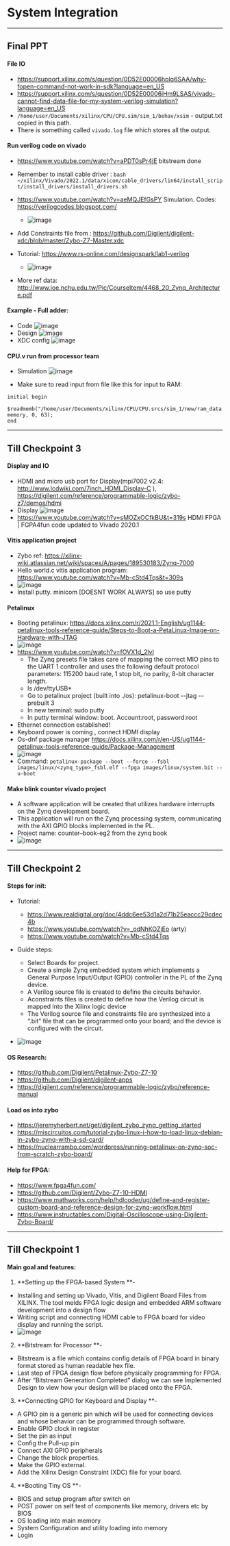# System Integration 

---

## Final PPT

#### File IO
- https://support.xilinx.com/s/question/0D52E00006hplq6SAA/why-fopen-command-not-work-in-sdk?language=en_US
- https://support.xilinx.com/s/question/0D52E00006iHm9LSAS/vivado-cannot-find-data-file-for-my-system-verilog-simulation?language=en_US 
- `/home/user/Documents/xilinx/CPU/CPU.sim/sim_1/behav/xsim` - output.txt copied in this path.
- There is something called `vivado.log` file which stores all the output.

#### Run verilog code on vivado
- https://www.youtube.com/watch?v=aPDT0sPr4jE bitstream done
- Remember to install cable driver : `bash ~/xilinx/Vivado/2022.1/data/xicom/cable_drivers/lin64/install_script/install_drivers/install_drivers.sh`
- https://www.youtube.com/watch?v=aeMQJEfGsPY Simulation. Codes: https://verilogcodes.blogspot.com/ 
  - ![image](https://user-images.githubusercontent.com/66141447/202178200-e3d752ca-a7c5-4784-90fb-3b5a6720a6c2.png)

- Add Constraints file from : https://github.com/Digilent/digilent-xdc/blob/master/Zybo-Z7-Master.xdc
- Tutorial: https://www.rs-online.com/designspark/lab1-verilog 
  - ![image](https://user-images.githubusercontent.com/66141447/202178293-5b6c39f6-1bce-41a0-b2fb-400c8049378f.png)

- More ref data: http://www.ioe.nchu.edu.tw/Pic/CourseItem/4468_20_Zynq_Architecture.pdf 

#### Example - Full adder:
- Code ![image](https://user-images.githubusercontent.com/66141447/202178387-bc61a323-725e-4ba4-b333-04e98b05b80c.png)
- Design ![image](https://user-images.githubusercontent.com/66141447/202178435-924b4e6e-2787-4a3b-be05-424bdf59f0ef.png)
- XDC config ![image](https://user-images.githubusercontent.com/66141447/202178476-172ea532-3412-46d3-ad44-499459ea5401.png)



#### CPU.v run from processor team
- Simulation ![image](https://user-images.githubusercontent.com/66141447/202178538-a7187de7-7e70-4bca-ab21-3a04ca6aaa16.png)


- Make sure to read input from file like this for input to RAM: 
```
initial begin
    $readmemb("/home/user/Documents/xilinx/CPU/CPU.srcs/sim_1/new/ram_data.mem", memory, 0, 63);
end 
```
  
  
 
---
 
## Till Checkpoint 3
#### Display and IO
- HDMI and micro usb port for Display(mpi7002 v2.4: http://www.lcdwiki.com/7inch_HDMI_Display-C ), https://digilent.com/reference/programmable-logic/zybo-z7/demos/hdmi 
- Display ![image](https://user-images.githubusercontent.com/66141447/202178892-674fc390-a787-4d5f-a2eb-dae06c286ece.png)
- https://www.youtube.com/watch?v=sMOZxOCfkBU&t=319s HDMI FPGA | FGPA4fun code updated to Vivado 2020.1

#### Vitis application project
- Zybo ref: https://xilinx-wiki.atlassian.net/wiki/spaces/A/pages/189530183/Zynq-7000 
- Hello world.c vitis application program: https://www.youtube.com/watch?v=Mb-cStd4Tqs&t=309s
- ![image](https://user-images.githubusercontent.com/66141447/202179060-635f4ea6-c113-4e2a-83b3-85a202a20dae.png)
- Install putty. minicom [DOESNT WORK ALWAYS] so use putty

#### Petalinux
- Booting petalinux: https://docs.xilinx.com/r/2021.1-English/ug1144-petalinux-tools-reference-guide/Steps-to-Boot-a-PetaLinux-Image-on-Hardware-with-JTAG 
- ![image](https://user-images.githubusercontent.com/66141447/202179248-759a718d-7431-4af7-82b2-ccadc7628716.png)
- https://www.youtube.com/watch?v=fOVX1d_2lvI 
  - The Zynq presets file takes care of mapping the correct MIO pins to the UART 1 controller and uses the following default protocol parameters: 115200 baud rate, 1 stop bit, no parity, 8-bit character length.
  - ls /dev/ttyUSB*
  - Go to petalinux project (built into ./os): petalinux-boot --jtag --prebuilt 3
  - In new terminal: sudo putty
  - In putty terminal window: boot. Account:root, password:root
- Ethernet connection established!
- Keyboard power is coming , connect HDMI display
- Os-dnf package manager https://docs.xilinx.com/r/en-US/ug1144-petalinux-tools-reference-guide/Package-Management 
- ![image](https://user-images.githubusercontent.com/66141447/202179757-67542117-f4ec-4f43-bcbf-35785ea0e56f.png)
- Command: `petalinux-package --boot --force --fsbl images/linux/<zynq_type>_fsbl.elf --fpga images/linux/system.bit --u-boot`

#### Make blink counter vivado project
- A software application will be created that utilizes hardware interrupts on the Zynq development board.
- This application will run on the Zynq processing system, communicating with the AXI GPIO blocks implemented in the PL.
- Project name: counter–book-eg2 from the zynq book
- ![image](https://user-images.githubusercontent.com/66141447/202180074-9b2d610d-9976-46cb-8f42-4954372cf27c.png)


---





## Till Checkpoint 2
#### Steps for init:
- Tutorial: 
  - https://www.realdigital.org/doc/4ddc6ee53d1a2d71b25eaccc29cdec4b 
  - https://www.youtube.com/watch?v=_odNhKOZjEo (arty)
  - https://www.youtube.com/watch?v=Mb-cStd4Tqs 
- Guide steps:
  - Select Boards for project. 
  - Create a simple Zynq embedded system which implements a General Purpose Input/Output (GPIO) controller in the PL of the Zynq device.
  - A Verilog source file is created to define the circuits behavior.
  - Aconstraints files is created to define how the Verilog circuit is mapped into the Xilinx logic device
  - The Verilog source file and constraints file are synthesized into a “.bit” file that can be programmed onto your board; and
the device is configured with the circuit.

- ![image](https://user-images.githubusercontent.com/66141447/202181033-04ac1400-31df-4644-991f-2fa21fe319e7.png)


#### OS Research:
- https://github.com/Digilent/Petalinux-Zybo-Z7-10 
- https://github.com/Digilent/digilent-apps 
- https://digilent.com/reference/programmable-logic/zybo/reference-manual 

#### Load os into zybo 
- https://jeremyherbert.net/get/digilent_zybo_zynq_getting_started 
- https://miscircuitos.com/tutorial-zybo-linux-i-how-to-load-linux-debian-in-zybo-zynq-with-a-sd-card/ 
- https://nuclearrambo.com/wordpress/running-petalinux-on-zynq-soc-from-scratch-zybo-board/ 
#### Help for FPGA:
- https://www.fpga4fun.com/
- https://github.com/Digilent/Zybo-Z7-10-HDMI 
- https://www.mathworks.com/help/hdlcoder/ug/define-and-register-custom-board-and-reference-design-for-zynq-workflow.html 
- https://www.instructables.com/Digital-Oscilloscope-using-Digilent-Zybo-Board/ 


---

## Till Checkpoint 1

#### Main goal and features:
1) **Setting up the FPGA-based System **-
 
- Installing and setting up Vivado, Vitis, and Digilent Board Files from XILINX.  The tool melds FPGA logic design and embedded ARM software development into a design flow
- Writing script and connecting HDMI cable to FPGA board for video display and running the script.
- ![image](https://user-images.githubusercontent.com/66141447/202181096-d0d6a7bb-1c00-4d66-9b3e-76126584c6c6.png)


2) **Bitstream for Processor **-
- Bitstream is a file which contains config details of FPGA board in binary format stored as human readable hex file.
- Last step of FPGA design flow before physically programming for FPGA.
- After “Bitstream Generation Completed” dialog we can see Implemented Design to view how your design will be placed onto the FPGA.

3) **Connecting GPIO for Keyboard and Display **-
- A GPIO pin is a generic pin which will be used for connecting devices and whose behavior can be programmed through software. 
- Enable GPIO clock in register
- Set the pin as input
- Config the Pull-up pin
- Connect AXI GPIO peripherals 
- Change the block properties.
- Make the GPIO external.
- Add the Xilinx Design Constraint (XDC) file for your board.


4) **Booting Tiny OS **-
- BIOS and setup program after switch on
- POST power on self test of components like memory, drivers etc by BIOS
- OS loading into main memory
- System Configuration and utility loading into memory
- Login

